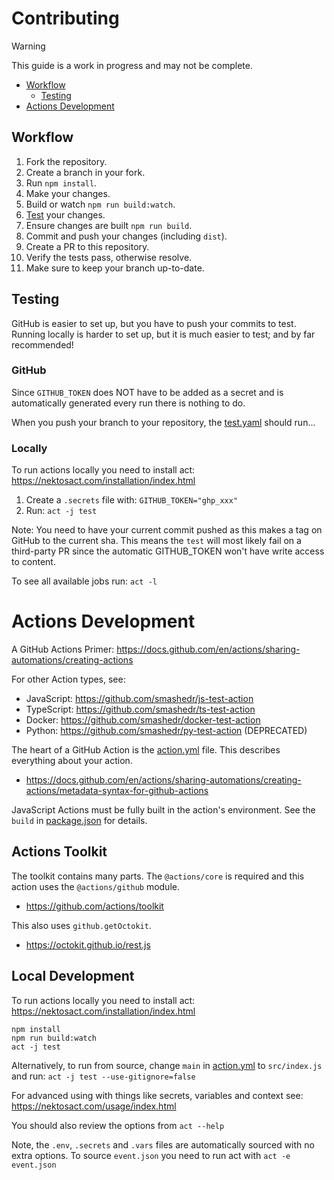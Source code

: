 # Contributing

> [!WARNING]  
> This guide is a work in progress and may not be complete.

- [Workflow](#Workflow)
  - [Testing](#Testing)
- [Actions Development](#Actions-Development)

## Workflow

1. Fork the repository.
2. Create a branch in your fork.
3. Run `npm install`.
4. Make your changes.
5. Build or watch `npm run build:watch`.
6. [Test](#Testing) your changes.
7. Ensure changes are built `npm run build`.
8. Commit and push your changes (including `dist`).
9. Create a PR to this repository.
10. Verify the tests pass, otherwise resolve.
11. Make sure to keep your branch up-to-date.

## Testing

GitHub is easier to set up, but you have to push your commits to test.  
Running locally is harder to set up, but it is much easier to test; and by far recommended!

### GitHub

Since `GITHUB_TOKEN` does NOT have to be added as a secret and is automatically generated every run there is nothing to do.

When you push your branch to your repository, the [test.yaml](.github/workflows/test.yaml) should run...

### Locally

To run actions locally you need to install act: https://nektosact.com/installation/index.html

1. Create a `.secrets` file with: `GITHUB_TOKEN="ghp_xxx"`
2. Run: `act -j test`

Note: You need to have your current commit pushed as this makes a tag on GitHub to the current sha.
This means the `test` will most likely fail on a third-party PR since the automatic GITHUB_TOKEN won't have write access to content.

To see all available jobs run: `act -l`

# Actions Development

A GitHub Actions Primer: https://docs.github.com/en/actions/sharing-automations/creating-actions

For other Action types, see:

- JavaScript: https://github.com/smashedr/js-test-action
- TypeScript: https://github.com/smashedr/ts-test-action
- Docker: https://github.com/smashedr/docker-test-action
- Python: https://github.com/smashedr/py-test-action (DEPRECATED)

The heart of a GitHub Action is the [action.yml](action.yml) file. This describes everything about your action.

- https://docs.github.com/en/actions/sharing-automations/creating-actions/metadata-syntax-for-github-actions

JavaScript Actions must be fully built in the action's environment. See the `build` in [package.json](package.json) for details.

## Actions Toolkit

The toolkit contains many parts. The `@actions/core` is required and this action uses the `@actions/github` module.

- https://github.com/actions/toolkit

This also uses `github.getOctokit`.

- https://octokit.github.io/rest.js

## Local Development

To run actions locally you need to install act: https://nektosact.com/installation/index.html

```shell
npm install
npm run build:watch
act -j test
```

Alternatively, to run from source, change `main` in [action.yml](action.yml) to `src/index.js` and
run: `act -j test --use-gitignore=false`

For advanced using with things like secrets, variables and context see: https://nektosact.com/usage/index.html

You should also review the options from `act --help`

Note, the `.env`, `.secrets` and `.vars` files are automatically sourced with no extra options.
To source `event.json` you need to run act with `act -e event.json`
